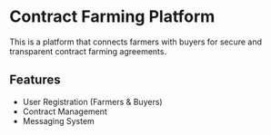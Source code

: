 # Contract Farming Platform
This is a platform that connects farmers with buyers for secure and transparent contract farming agreements.

## Features
- User Registration (Farmers & Buyers)
- Contract Management
- Messaging System
